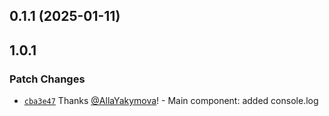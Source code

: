 ## 0.1.1 (2025-01-11)

## 1.0.1

### Patch Changes

- [`cba3e47`](https://github.com/AllaYakymova/monorepo-react-template/commit/cba3e471b10fd19ab445b7fd488e34d8828a72c0) Thanks [@AllaYakymova](https://github.com/AllaYakymova)! - Main component: added console.log
